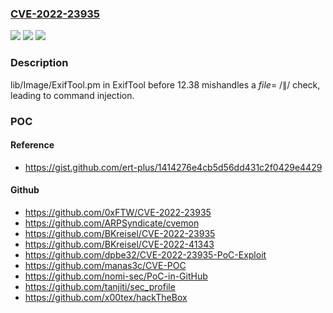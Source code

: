 ### [CVE-2022-23935](https://cve.mitre.org/cgi-bin/cvename.cgi?name=CVE-2022-23935)
![](https://img.shields.io/static/v1?label=Product&message=n%2Fa&color=blue)
![](https://img.shields.io/static/v1?label=Version&message=n%2Fa&color=blue)
![](https://img.shields.io/static/v1?label=Vulnerability&message=n%2Fa&color=brighgreen)

### Description

lib/Image/ExifTool.pm in ExifTool before 12.38 mishandles a $file =~ /\|$/ check, leading to command injection.

### POC

#### Reference
- https://gist.github.com/ert-plus/1414276e4cb5d56dd431c2f0429e4429

#### Github
- https://github.com/0xFTW/CVE-2022-23935
- https://github.com/ARPSyndicate/cvemon
- https://github.com/BKreisel/CVE-2022-23935
- https://github.com/BKreisel/CVE-2022-41343
- https://github.com/dpbe32/CVE-2022-23935-PoC-Exploit
- https://github.com/manas3c/CVE-POC
- https://github.com/nomi-sec/PoC-in-GitHub
- https://github.com/tanjiti/sec_profile
- https://github.com/x00tex/hackTheBox

